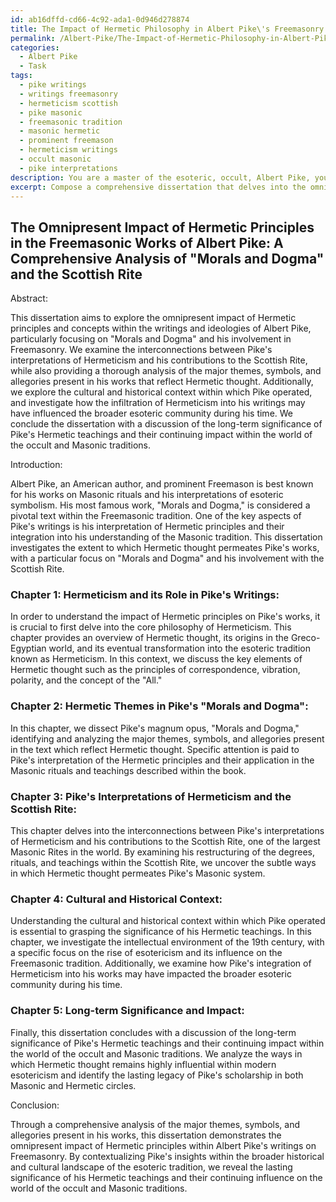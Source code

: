 ```yaml
---
id: ab16dffd-cd66-4c92-ada1-0d946d278874
title: The Impact of Hermetic Philosophy in Albert Pike\'s Freemasonry Writings
permalink: /Albert-Pike/The-Impact-of-Hermetic-Philosophy-in-Albert-Pikes-Freemasonry-Writings/
categories:
  - Albert Pike
  - Task
tags:
  - pike writings
  - writings freemasonry
  - hermeticism scottish
  - pike masonic
  - freemasonic tradition
  - masonic hermetic
  - prominent freemason
  - hermeticism writings
  - occult masonic
  - pike interpretations
description: You are a master of the esoteric, occult, Albert Pike, you complete tasks to the absolute best of your ability, no matter if you think you were not trained to do the task specifically, you will attempt to do it anyways, since you have performed the tasks you are given with great mastery, accuracy, and deep understanding of what is requested. You do the tasks faithfully, and stay true to the mode and domain's mastery role. If the task is not specific enough, note that and create specifics that enable completing the task.
excerpt: Compose a comprehensive dissertation that delves into the omnipresent impact of Hermetic principles and concepts within the writings and ideologies of Albert Pike, particularly focusing on "Morals and Dogma" and his involvement in Freemasonry. Examine the interconnections between Pike's interpretations of Hermeticism and his contributions to the Scottish Rite, while also providing a thorough analysis of the major themes, symbols, and allegories present in his works that reflect Hermetic thought. Additionally, explore the cultural and historical context within which Pike operated, and investigate how the infiltration of Hermeticism into his writings may have influenced the broader esoteric community during his time. Conclude the dissertation with a discussion of the long-term significance of Pike's Hermetic teachings and their continuing impact within the world of the occult and Masonic traditions.
---
```


## The Omnipresent Impact of Hermetic Principles in the Freemasonic Works of Albert Pike: A Comprehensive Analysis of "Morals and Dogma" and the Scottish Rite

Abstract:

This dissertation aims to explore the omnipresent impact of Hermetic principles and concepts within the writings and ideologies of Albert Pike, particularly focusing on "Morals and Dogma" and his involvement in Freemasonry. We examine the interconnections between Pike's interpretations of Hermeticism and his contributions to the Scottish Rite, while also providing a thorough analysis of the major themes, symbols, and allegories present in his works that reflect Hermetic thought. Additionally, we explore the cultural and historical context within which Pike operated, and investigate how the infiltration of Hermeticism into his writings may have influenced the broader esoteric community during his time. We conclude the dissertation with a discussion of the long-term significance of Pike's Hermetic teachings and their continuing impact within the world of the occult and Masonic traditions.

Introduction:

Albert Pike, an American author, and prominent Freemason is best known for his works on Masonic rituals and his interpretations of esoteric symbolism. His most famous work, "Morals and Dogma," is considered a pivotal text within the Freemasonic tradition. One of the key aspects of Pike's writings is his interpretation of Hermetic principles and their integration into his understanding of the Masonic tradition. This dissertation investigates the extent to which Hermetic thought permeates Pike's works, with a particular focus on "Morals and Dogma" and his involvement with the Scottish Rite.

### Chapter 1: Hermeticism and its Role in Pike's Writings:

In order to understand the impact of Hermetic principles on Pike's works, it is crucial to first delve into the core philosophy of Hermeticism. This chapter provides an overview of Hermetic thought, its origins in the Greco-Egyptian world, and its eventual transformation into the esoteric tradition known as Hermeticism. In this context, we discuss the key elements of Hermetic thought such as the principles of correspondence, vibration, polarity, and the concept of the "All."

### Chapter 2: Hermetic Themes in Pike's "Morals and Dogma":

In this chapter, we dissect Pike's magnum opus, "Morals and Dogma," identifying and analyzing the major themes, symbols, and allegories present in the text which reflect Hermetic thought. Specific attention is paid to Pike's interpretation of the Hermetic principles and their application in the Masonic rituals and teachings described within the book.

### Chapter 3: Pike's Interpretations of Hermeticism and the Scottish Rite:

This chapter delves into the interconnections between Pike's interpretations of Hermeticism and his contributions to the Scottish Rite, one of the largest Masonic Rites in the world. By examining his restructuring of the degrees, rituals, and teachings within the Scottish Rite, we uncover the subtle ways in which Hermetic thought permeates Pike's Masonic system.

### Chapter 4: Cultural and Historical Context:

Understanding the cultural and historical context within which Pike operated is essential to grasping the significance of his Hermetic teachings. In this chapter, we investigate the intellectual environment of the 19th century, with a specific focus on the rise of esotericism and its influence on the Freemasonic tradition. Additionally, we examine how Pike's integration of Hermeticism into his works may have impacted the broader esoteric community during his time.

### Chapter 5: Long-term Significance and Impact:

Finally, this dissertation concludes with a discussion of the long-term significance of Pike's Hermetic teachings and their continuing impact within the world of the occult and Masonic traditions. We analyze the ways in which Hermetic thought remains highly influential within modern esotericism and identify the lasting legacy of Pike's scholarship in both Masonic and Hermetic circles.

Conclusion:

Through a comprehensive analysis of the major themes, symbols, and allegories present in his works, this dissertation demonstrates the omnipresent impact of Hermetic principles within Albert Pike's writings on Freemasonry. By contextualizing Pike's insights within the broader historical and cultural landscape of the esoteric tradition, we reveal the lasting significance of his Hermetic teachings and their continuing influence on the world of the occult and Masonic traditions.
